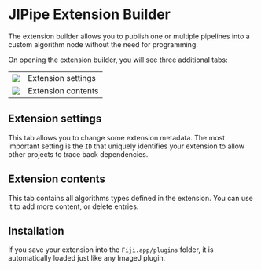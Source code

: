 # JIPipe Extension Builder

The extension builder allows you to publish one or multiple pipelines into a custom algorithm node without the need for
programming.

On opening the extension builder, you will see three additional tabs:

<table>
<tr><td><img src="image://icons/wrench.png"/></td><td>Extension settings</td></tr>
<tr><td><img src="image://icons/module.png"/></td><td>Extension contents</td></tr>
</table>

## Extension settings

This tab allows you to change some extension metadata. The most important setting is the `ID` that 
uniquely identifies your extension to allow other projects to trace back dependencies.

## Extension contents

This tab contains all algorithms types defined in the extension. You can use it to 
add more content, or delete entries.

## Installation

If you save your extension into the `Fiji.app/plugins` folder, it is automatically loaded just like any ImageJ plugin.